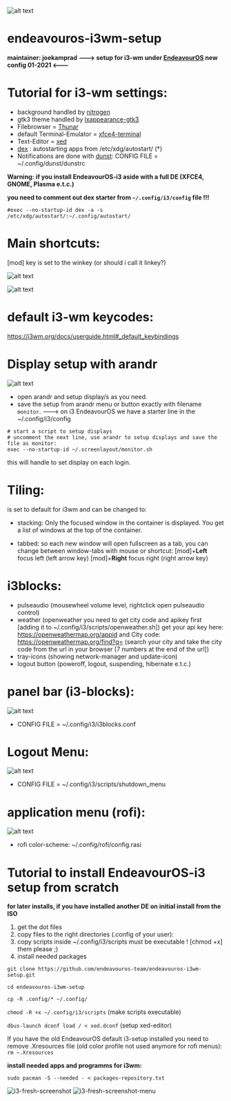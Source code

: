 ![alt text](https://repository-images.githubusercontent.com/334535607/7618aa00-bb14-11eb-93c5-d593c9466730 "eos-i3")

# endeavouros-i3wm-setup
**maintainer: joekamprad --->  setup for i3-wm under [EndeavourOS](https://endeavouros.com) new config 01-2021 <---**

# Tutorial for i3-wm settings:
* background handled by [nitrogen](https://wiki.archlinux.org/index.php/nitrogen)
* gtk3 theme handled by [lxappearance-gtk3](https://wiki.lxde.org/de/LXAppearance)
* Filebrowser = [Thunar](https://docs.xfce.org/xfce/thunar/start)
* default Terminal-Emulator = [xfce4-terminal](https://docs.xfce.org/apps/terminal/start)
* Text-Editor = [xed](https://github.com/linuxmint/xed)
* [dex](https://github.com/jceb/dex) : autostarting apps from /etc/xdg/autostart/ (*)
* Notifications are done with [dunst](https://dunst-project.org): CONFIG FILE = ~/.config/dunst/dunstrc

**Warning:**
**if you install EndeavourOS-i3 aside with a full DE (XFCE4, GNOME, Plasma e.t.c.)** 

**you need to comment out dex starter from `~/.config/i3/config` file !!!**

`#exec --no-startup-id dex -a -s /etc/xdg/autostart/:~/.config/autostart/`

# Main shortcuts:
[mod] key is set to the winkey (or should i call it linkey?)

![alt text](https://raw.githubusercontent.com/endeavouros-team/screenshots/master/linkey.png "modkey")

![alt text](https://raw.githubusercontent.com/endeavouros-team/screenshots/master/eos-i3-main-shortcuts.png "main-shortcuts")

# default i3-wm keycodes: 
https://i3wm.org/docs/userguide.html#_default_keybindings

# Display setup with arandr
![alt text](https://raw.githubusercontent.com/endeavouros-team/screenshots/master/arandr-display-setup-i3.png "arandr-i3-display-setup")
* open arandr and setup display/s as you need.
* save the setup from arandr menu or button exactly with filename `monitor`.
---> on i3 EndeavourOS we have a starter line in the ~/.config/i3/config

```
# start a script to setup displays
# uncomment the next line, use arandr to setup displays and save the file as monitor:
exec --no-startup-id ~/.screenlayout/monitor.sh
```
this will handle to set display on each login.


# Tiling:
is set to default for i3wm and can be changed to: 
* stacking:
Only the focused window in the container is displayed. You get a list of windows at the top of the container.

* tabbed:
so each new window will open fullscreen as a tab, you can change between window-tabs with mouse or shortcut:
[mod]+**Left** focus left (left arrow key)
[mod]+**Right** focus right (right arrow key)

# i3blocks:
* pulseaudio (mousewheel volume level, rightclick open pulseaudio control)
* weather (openweather you need to get city code and apikey first [adding it to ~/.config/i3/scripts/openweather.sh])
get your api key here: https://openweathermap.org/appid and City code: https://openweathermap.org/find?q= (search your city     and take the city code from the url in your browser [7 numbers at the end of the url])
* tray-icons (showing network-manager and update-icon)
* logout button (poweroff, logout, suspending, hibernate e.t.c.)

# panel bar (i3-blocks):
![alt text](https://raw.githubusercontent.com/endeavouros-team/screenshots/master/blocks-bar-i3.png "bar legende")
* CONFIG FILE = ~/.config/i3/i3blocks.conf
# Logout Menu:
![alt text](https://raw.githubusercontent.com/endeavouros-team/screenshots/master/power-menu-i3.png "logout-menu")
* CONFIG FILE = ~/.config/i3/scripts/shutdown_menu
# application menu (rofi):
![alt text](https://raw.githubusercontent.com/endeavouros-team/screenshots/master/rofi-desktop-menu.png "application-menu")
* rofi color-scheme: ~/.config/rofi/config.rasi




# Tutorial to install EndeavourOS-i3 setup from scratch 
**for later installs, if you have installed another DE on initial install from the ISO**

1. get the dot files
2. copy files to the right directories (.config of your user):
3. copy scripts inside ~/.config/i3/scripts must be executable ! [chmod +x] them please ;)
4. install needed packages

`git clone https://github.com/endeavouros-team/endeavouros-i3wm-setup.git`

`cd endeavouros-i3wm-setup`

`cp -R .config/* ~/.config/`

`chmod -R +x ~/.config/i3/scripts` (make scripts executable)

`dbus-launch dconf load / < xed.dconf` (setup xed-editor)

If you have the old EndeavourOS default i3-setup installed you need to remove .Xresources file
(old color profile not used anymore for rofi menus):
`rm ~.Xresources`

**install needed apps and programms for i3wm:**

`sudo pacman -S --needed - < packages-repository.txt`

![i3-fresh-screenshot](https://raw.githubusercontent.com/endeavouros-team/screenshots/master/eos-i3-fresh.png)
![i3-fresh-screenshot-menu](https://raw.githubusercontent.com/endeavouros-team/screenshots/master/eos-rofi-menu.png)

